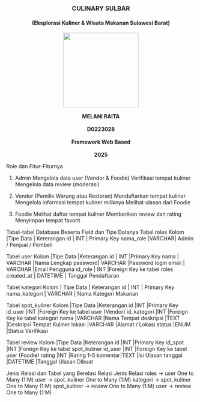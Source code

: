 <h3 align="center">CULINARY SULBAR</h3> 
<h4 align="center">(Eksplorasi Kuliner & Wisata Makanan Sulawesi Barat)</h4>

<p align="center"> <img src="https://github.com/user-attachments/assets/6ea20b1c-762f-4fc2-98b8-fb3785782673" alt=" " width="200"/>
</p> 

<p align="center">
    <strong>MELANI RAITA</strong><br/><br/> 
    <strong>D0223028</strong><br/><br/> 
    <strong>Framework Web Based</strong><br/><br/> 
    <strong>2025</strong> 
</p>


Role dan Fitur-Fiturnya
1. Admin
Mengelola data user (Vendor & Foodie)
Verifikasi tempat kuliner
Mengelola data review (moderasi)

2. Vendor (Pemilik Warung atau Restoran)
Mendaftarkan tempat kuliner
Mengelola informasi tempat kuliner miliknya
Melihat ulasan dari Foodie

4. Foodie
Melihat daftar tempat kuliner
Memberikan review dan rating
Menyimpan tempat favorit

Tabel-tabel Database Beserta Field dan Tipe Datanya
Tabel roles
Kolom |Tipe Data  |	Keterangan
id	  | INT	      |  Primary Key
nama_role |VARCHAR|	Admin / Penjual / Pembeli

Tabel user
Kolom   |Tipe Data	|Keterangan
id	    | INT	    |Primary Key
nama	| VARCHAR	|Nama Lengkap
password| VARCHAR	|Password login
email   | VARCHAR	|Email Pengguna
id_role	| INT	    |Foreign Key ke tabel roles
created_at	| DATETIME	| Tanggal Pendaftaran

Tabel kategori
Kolom	| Tipe Data	| Keterangan
id	    | INT	    | Primary Key
nama_kategori | VARCHAR	| Nama Kategori Makanan

Tabel spot_kuliner
Kolom	|Tipe Data	|Keterangan
id	    |INT	    |Primary Key
id_user	|INT	    |Foreign Key ke tabel user (Vendor)
id_kategori	|INT	|Foreign Key ke tabel kategori
nama	|VARCHAR	|Nama Tempat
deskripsi |TEXT	    |Deskripsi Tempat Kuliner
lokasi	|VARCHAR	|Alamat / Lokasi
status	|ENUM	    |Status Verifikasi

Tabel review
Kolom	|Tipe Data	|Keterangan
id	    |INT	    |Primary Key
id_spot	|INT	    |Foreign Key ke tabel spot_kuliner
id_user	|INT	    |Foreign Key ke tabel user (Foodie)
rating	|INT	    |Rating 1–5
komentar|TEXT    	|Isi Ulasan
tanggal	|DATETIME	|Tanggal Ulasan Dibuat

Jenis Relasi dan Tabel yang Berelasi
Relasi	Jenis Relasi
roles → user	One to Many (1:M)
user → spot_kuliner	One to Many (1:M)
kategori → spot_kuliner	One to Many (1:M)
spot_kuliner → review	One to Many (1:M)
user → review	One to Many (1:M)
